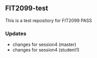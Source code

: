## FIT2099-test

This is a test repository for FIT2099 PASS

###  Updates

- changes for session4 (master)
- changes for session4 (student1)

